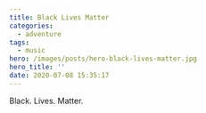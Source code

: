 ```yaml
---
title: Black Lives Matter
categories:
  - adventure
tags:
  - music
hero: /images/posts/hero-black-lives-matter.jpg
hero_title: ''
date: 2020-07-08 15:35:17
---
```


Black. Lives. Matter.  

